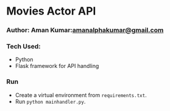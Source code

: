 # Movies Actor API
### Author: Aman Kumar:amanalphakumar@gmail.com


### Tech Used:
- Python
- Flask framework for API handling


### Run
- Create a virtual environment from `requirements.txt`.
- Run `python mainhandler.py`.